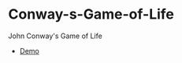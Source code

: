 # Conway-s-Game-of-Life
John Conway's Game of Life


- [Demo](https://manukminasyan.github.io/Conway-s-Game-of-Life/)
